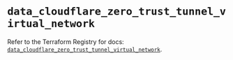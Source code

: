 # `data_cloudflare_zero_trust_tunnel_virtual_network`

Refer to the Terraform Registry for docs: [`data_cloudflare_zero_trust_tunnel_virtual_network`](https://registry.terraform.io/providers/cloudflare/cloudflare/4.46.0/docs/data-sources/zero_trust_tunnel_virtual_network).

